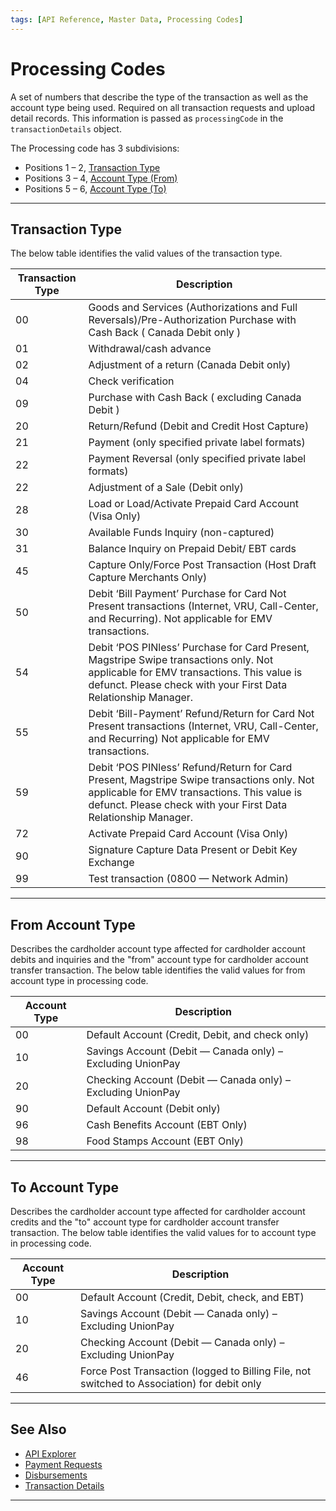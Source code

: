 ```yaml
---
tags: [API Reference, Master Data, Processing Codes]
---
```


# Processing Codes

A set of numbers that describe the type of the transaction as well as the account type being used. Required on all transaction requests and upload detail records. This information is passed as `processingCode` in the `transactionDetails` object.

The Processing code has 3 subdivisions: 

- Positions 1 – 2, [Transaction Type](#transaction-type)
- Positions 3 – 4, [Account Type (From)](#from-account-type)
- Positions 5 – 6, [Account Type (To)](#to-account-type)

---

## Transaction Type

The below table identifies the valid values of the transaction type.

| Transaction Type | Description |
| ------ | ------ |
| 00 | Goods and Services (Authorizations and Full Reversals)/Pre-Authorization Purchase with Cash Back ( Canada Debit only ) |
| 01 | Withdrawal/cash advance |
| 02 | Adjustment of a return (Canada Debit only) |
| 04 | Check verification |
| 09 | Purchase with Cash Back ( excluding Canada Debit ) |
| 20 | Return/Refund (Debit and Credit Host Capture) |
| 21 | Payment (only specified private label formats) |
| 22 | Payment Reversal (only specified private label formats) |
| 22 | Adjustment of a Sale (Debit only) |
| 28 | Load or Load/Activate Prepaid Card Account (Visa Only) |
| 30 | Available Funds Inquiry (non-captured) |
| 31 | Balance Inquiry on Prepaid Debit/ EBT cards |
| 45 | Capture Only/Force Post Transaction (Host Draft Capture Merchants Only) |
| 50 | Debit ‘Bill Payment’ Purchase for Card Not Present transactions (Internet, VRU, Call-Center, and Recurring). Not applicable for EMV transactions. |
| 54 | Debit ‘POS PINless’ Purchase for Card Present, Magstripe Swipe transactions only. Not applicable for EMV transactions. This value is defunct. Please check with your First Data Relationship Manager. |
| 55 | Debit ‘Bill-Payment’ Refund/Return for Card Not Present transactions (Internet, VRU, Call-Center, and Recurring) Not applicable for EMV transactions. |
| 59 | Debit ‘POS PINless’ Refund/Return for Card Present, Magstripe Swipe transactions only. Not applicable for EMV transactions. This value is defunct. Please check with your First Data Relationship Manager. |
| 72 | Activate Prepaid Card Account (Visa Only) |
| 90 | Signature Capture Data Present or Debit Key Exchange |
| 99 | Test transaction (0800 — Network Admin) |

---

## From Account Type

Describes the cardholder account type affected for cardholder account debits and inquiries and the "from" account type for cardholder account transfer transaction. The below table identifies the valid values for from account type in processing code.

| Account Type | Description |
| ------ | ------ |
| 00 | Default Account (Credit, Debit, and check only) |
| 10 | Savings Account (Debit — Canada only) – Excluding UnionPay |
| 20 | Checking Account (Debit — Canada only) – Excluding UnionPay |
| 90 | Default Account (Debit only) |
| 96 | Cash Benefits Account (EBT Only) |
| 98 | Food Stamps Account (EBT Only) |

---

## To Account Type

Describes the cardholder account type affected for cardholder account credits and the "to" account type for cardholder account transfer transaction. The below table identifies the valid values for to account type in processing code.

| Account Type | Description |
| ------ | ------ |
| 00 | Default Account (Credit, Debit, check, and EBT) |
| 10 | Savings Account (Debit — Canada only) – Excluding UnionPay |
| 20 | Checking Account (Debit — Canada only) – Excluding UnionPay |
| 46 | Force Post Transaction (logged to Billing File, not switched to Association) for debit only |

---

## See Also

- [API Explorer](../api/?type=post&path=/payments/v1/charges)
- [Payment Requests](?path=docs/Resources/API-Documents/Payments/Payments.md)
- [Disbursements](?path=docs/Resources/API-Documents/Value_Added_Services/Dispursement.md)
- [Transaction Details](?path=docs/Resources/Master-Data/Transaction-Details.md)

---
